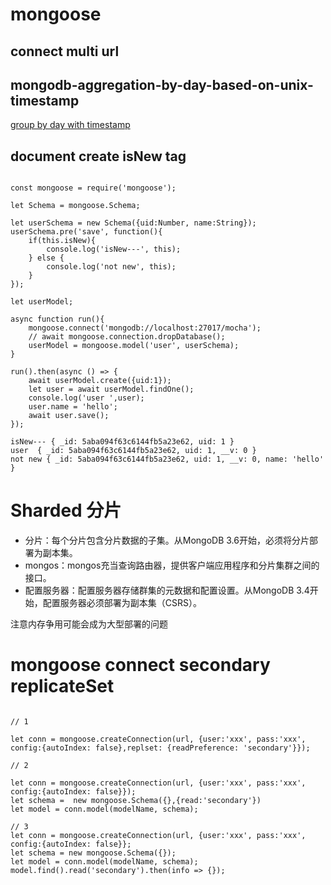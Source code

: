 # mongoose

## connect multi url


## mongodb-aggregation-by-day-based-on-unix-timestamp

[group by day with timestamp](https://stackoverflow.com/questions/33078773/mongodb-aggregation-by-day-based-on-unix-timestamp)

## document create isNew tag

```

const mongoose = require('mongoose');

let Schema = mongoose.Schema;

let userSchema = new Schema({uid:Number, name:String});
userSchema.pre('save', function(){
	if(this.isNew){
		console.log('isNew---', this);
	} else {
		console.log('not new', this);
	}
});

let userModel;

async function run(){
	mongoose.connect('mongodb://localhost:27017/mocha');
	// await mongoose.connection.dropDatabase();
	userModel = mongoose.model('user', userSchema);
}

run().then(async () => {
	await userModel.create({uid:1});
	let user = await userModel.findOne();
	console.log('user ',user);
	user.name = 'hello';
	await user.save();
});

isNew--- { _id: 5aba094f63c6144fb5a23e62, uid: 1 }
user  { _id: 5aba094f63c6144fb5a23e62, uid: 1, __v: 0 }
not new { _id: 5aba094f63c6144fb5a23e62, uid: 1, __v: 0, name: 'hello' }

```

# Sharded 分片

- 分片：每个分片包含分片数据的子集。从MongoDB 3.6开始，必须将分片部署为副本集。
- mongos：mongos充当查询路由器，提供客户端应用程序和分片集群之间的接口。
- 配置服务器：配置服务器存储群集的元数据和配置设置。从MongoDB 3.4开始，配置服务器必须部署为副本集（CSRS）。

注意内存争用可能会成为大型部署的问题

# mongoose connect secondary replicateSet

```

// 1 

let conn = mongoose.createConnection(url, {user:'xxx', pass:'xxx', config:{autoIndex: false},replset: {readPreference: 'secondary'}});

// 2  

let conn = mongoose.createConnection(url, {user:'xxx', pass:'xxx', config:{autoIndex: false}});
let schema =  new mongoose.Schema({},{read:'secondary'})
let model = conn.model(modelName, schema);

// 3
let conn = mongoose.createConnection(url, {user:'xxx', pass:'xxx', config:{autoIndex: false}};
let schema = new mongoose.Schema({});
let model = conn.model(modelName, schema);
model.find().read('secondary').then(info => {});

```
